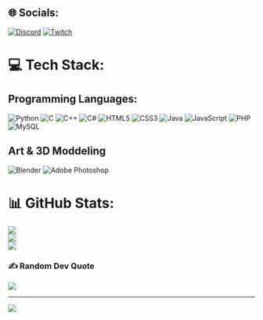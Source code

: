 
## 🌐 Socials:
[![Discord](https://img.shields.io/badge/Discord-%237289DA.svg?logo=discord&logoColor=white)](https://discord.gg/randex#4428) [![Twitch](https://img.shields.io/badge/Twitch-%239146FF.svg?logo=Twitch&logoColor=white)](https://twitch.tv/randexlofi) 

# 💻 Tech Stack:
## Programming Languages:
![Python](https://img.shields.io/badge/python-3670A0?style=for-the-badge&logo=python&logoColor=ffdd54) ![C](https://img.shields.io/badge/c-%2300599C.svg?style=for-the-badge&logo=c&logoColor=white) ![C++](https://img.shields.io/badge/c++-%2300599C.svg?style=for-the-badge&logo=c%2B%2B&logoColor=white) ![C#](https://img.shields.io/badge/c%23-%23239120.svg?style=for-the-badge&logo=c-sharp&logoColor=white) ![HTML5](https://img.shields.io/badge/html5-%23E34F26.svg?style=for-the-badge&logo=html5&logoColor=white) ![CSS3](https://img.shields.io/badge/css3-%231572B6.svg?style=for-the-badge&logo=css3&logoColor=white) ![Java](https://img.shields.io/badge/java-%23ED8B00.svg?style=for-the-badge&logo=java&logoColor=white) ![JavaScript](https://img.shields.io/badge/javascript-%23323330.svg?style=for-the-badge&logo=javascript&logoColor=%23F7DF1E) ![PHP](https://img.shields.io/badge/php-%23777BB4.svg?style=for-the-badge&logo=php&logoColor=white) ![MySQL](https://img.shields.io/badge/mysql-%2300f.svg?style=for-the-badge&logo=mysql&logoColor=white) 
## Art & 3D Moddeling
![Blender](https://img.shields.io/badge/blender-%23F5792A.svg?style=for-the-badge&logo=blender&logoColor=white) ![Adobe Photoshop](https://img.shields.io/badge/adobephotoshop-%2331A8FF.svg?style=for-the-badge&logo=adobephotoshop&logoColor=white)
# 📊 GitHub Stats:
![](https://github-readme-stats.vercel.app/api?username=randexlofi&theme=dark&hide_border=false&include_all_commits=true&count_private=true)<br/>
![](https://github-readme-streak-stats.herokuapp.com/?user=randexlofi&theme=dark&hide_border=false)<br/>
![](https://github-readme-stats.vercel.app/api/top-langs/?username=randexlofi&theme=dark&hide_border=false&include_all_commits=true&count_private=true&layout=compact)

### ✍️ Random Dev Quote
![](https://quotes-github-readme.vercel.app/api?type=horizontal&theme=dark)

---
[![](https://visitcount.itsvg.in/api?id=randexlofi&icon=0&color=0)](https://visitcount.itsvg.in)

<!-- Proudly created with GPRM ( https://gprm.itsvg.in ) -->
